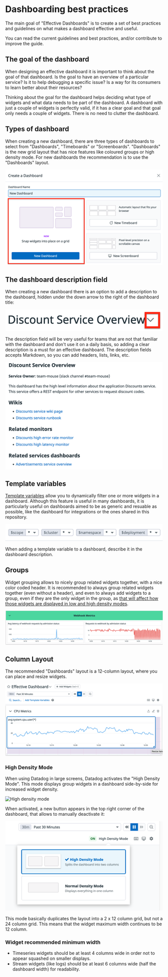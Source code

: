 # Dashboarding best practices

The main goal of "Effective Dashboards" is to create a set of best practices and guidelines on what makes a dashboard effective and useful. 

You can read the current guidelines and best practices, and/or contribute to improve the guide.

## The goal of the dashboard

When designing an effective dashboard it is important to think about the goal of that dashboard. Is the goal to have an overview of a particular service? Is it to help debugging a specific issue? Is a way for its consumers to learn better about their resources?

Thinking about the goal for the dashboard helps deciding what type of widgets and what data needs to be part of the dashboard. A dashboard with just a couple of widgets is perfectly valid, if it has a clear goal and that goal only needs a couple of widgets. There is no need to clutter the dashboard.

## Types of dashboard

When creating a new dashboard, there are three types of dashboards to select from "Dashboards", "Timeboards" or "Screenboards". "Dashboards" is the new grid layout that has nice features like coloured groups or high density mode. For new dashboards the recommendation is to use the "Dashboards" layout.

![Screenshot of the new dashboard window](/assets/img/new_dashboard.png)

## The dashboard description field

When creating a new dashboard there is an option to add a description to the dashboard, hidden under the down arrow to the right of the dashboard title:

![Image highlighting the arrow to show the dashboard description](/assets/img/description_arrow.png)

The description field will be very useful for teams that are not that familiar with the dashboard and don't use it on a daily basis, so adding a clear description is a must for an effective dashboard. The description fields accepts Markdown, so you can add headers, lists, links, etc.

![Example of a description of a dashboard](/assets/img/discounts_service_overview.png)

## Template variables

[Template variables](https://docs.datadoghq.com/dashboards/template_variables/) allow you to dynamically filter one or more widgets in a dashboard. Although this feature is useful in many dashboards, it is particularly useful on dashboards aimed to be as generic and resuable as possible, like the dashboard for integrations or the ones shared in this repository.

![Example of template variables in a dashboard](/assets/img/template_variables.png)

When adding a template variable to a dashboard, describe it in the dashboard description.

## Groups

Widget grouping allows to nicely group related widgets together, with a nice color coded header. It is recommended to always group related widgets together (even without a header), and even to always add widgets to a group, even if they are the only widget in the group, as [that will affect how those widgets are displayed in low and high density modes](#high-density-mode).

![Example of a group in a dashboard](/assets/img/groups.png)

## Column Layout

The recommended "Dashboards" layout is a 12-column layout, where you can place and resize widgets.

![12 column layout](/assets/img/12_column.png)

### High Density Mode

When using Datadog in large screens, Datadog activates the "High Density Mode". This mode displays group widgets in a dashboard side-by-side for increased widget density.

![High density mode](/assets/img/high_density_mode_example.png)

When activated, a new button appears in the top right corner of the dashboard, that allows to manually deactivate it:

![High density mode button](/assets/img/high_density_mode.png)

This mode basically duplicates the layout into a 2 x 12 column grid, but not a 24 column grid. This means that the widget maximum width continues to be 12 column.

### Widget recommended minimum width

* Timeseries widgets should be at least 4 columns wide in order not to appear squashed on smaller displays.
* Stream widgets (like logs) should be at least 6 columns wide (half the dashboard width) for readability. 
